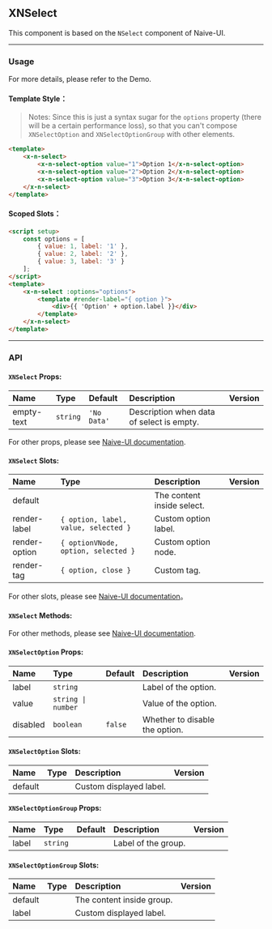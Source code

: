 ﻿## XNSelect

This component is based on the `NSelect` component of Naive-UI.

---

### Usage

For more details, please refer to the Demo.

#### Template Style：

> Notes: Since this is just a syntax sugar for the `options` property (there will be a certain performance loss), so that you can't compose `XNSelectOption` and `XNSelectOptionGroup` with other elements.

```html
<template>
    <x-n-select>
        <x-n-select-option value="1">Option 1</x-n-select-option>
        <x-n-select-option value="2">Option 2</x-n-select-option>
        <x-n-select-option value="3">Option 3</x-n-select-option>
    </x-n-select>
</template>
```

#### Scoped Slots：

```html
<script setup>
    const options = [
        { value: 1, label: '1' },
        { value: 2, label: '2' },
        { value: 3, label: '3' }
    ];
</script>
<template>
    <x-n-select :options="options">
        <template #render-label="{ option }">
            <div>{{ 'Option' + option.label }}</div>
        </template>
    </x-n-select>
</template>
```

---

### API

#### `XNSelect` Props:

| Name       | Type     | Default     | Description                               | Version |
| :--------- | :------- | :---------- | :---------------------------------------- | :------ |
| empty-text | `string` | `'No Data'` | Description when data of select is empty. |         |

For other props, please see [Naive-UI documentation](https://www.naiveui.com/en-US/os-theme/components/select#Select-Props).

#### `XNSelect` Slots:

| Name          | Type                                 | Description                | Version |
| :------------ | :----------------------------------- | :------------------------- | :------ |
| default       |                                      | The content inside select. |         |
| render-label  | `{ option, label, value, selected }` | Custom option label.       |         |
| render-option | `{ optionVNode, option, selected }`  | Custom option node.        |         |
| render-tag    | `{ option, close }`                  | Custom tag.                |         |

For other slots, please see [Naive-UI documentation](https://www.naiveui.com/en-US/os-theme/components/select#Select-Slots)。

#### `XNSelect` Methods:

For other methods, please see [Naive-UI documentation](https://www.naiveui.com/en-US/os-theme/components/select#Select-Methods).

#### `XNSelectOption` Props:

| Name     | Type               | Default | Description                    | Version |
| :------- | :----------------- | :------ | :----------------------------- | :------ |
| label    | `string`           |         | Label of the option.           |         |
| value    | `string \| number` |         | Value of the option.           |         |
| disabled | `boolean`          | `false` | Whether to disable the option. |         |

#### `XNSelectOption` Slots:

| Name    | Type | Description             | Version |
| :------ | :--- | :---------------------- | :------ |
| default |      | Custom displayed label. |         |

#### `XNSelectOptionGroup` Props:

| Name  | Type     | Default | Description         | Version |
| :---- | :------- | :------ | :------------------ | :------ |
| label | `string` |         | Label of the group. |         |

#### `XNSelectOptionGroup` Slots:

| Name    | Type | Description               | Version |
| :------ | :--- | :------------------------ | :------ |
| default |      | The content inside group. |         |
| label   |      | Custom displayed label.   |         |
